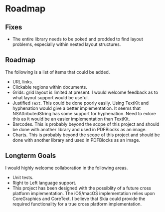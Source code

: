 #  Roadmap

## Fixes
* The entire library needs to be poked and prodded to find layout problems, especially within nested layout structures.

## Roadmap
The following is a list of items that could be added. 

* URL links.
* Clickable regions within documents.
* Grids: grid layout is limited at present. I would welcome feedback as to what layout support would be useful.
* Justified `Text`. This could be done poorly easily. Using TextKit and hyphenation would give a better implementation. It seems that NSAttributedString has some support for hyphenation. Need to exlore this as it would be an easier implementation than TextKit.
* Barcodes. This is probably beyond the scope of this project and should be done with another library and used in PDFBlocks as an image.
* Charts. This is probably beyond the scope of this project and should be done with another library and used in PDFBlocks as an image.

## Longterm Goals
I would highly welcome collaboration in the following areas.
* Unit tests.
* Right to Left language support.
* This project has been designed with the possiblity of a future cross platform implementation. The iOS/macOS implementation relies upon CoreGraphics and CoreText. I believe that Skia could provide the required functionality for a true cross platform implementation.





